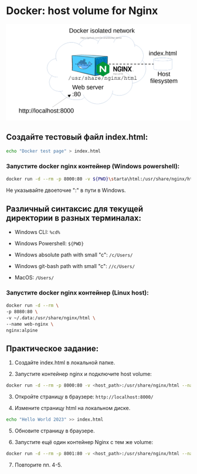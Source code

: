 # Docker: host volume for Nginx

<img src="nginx-host-volume.png" alt="nginx host volume" width="1024"/>


## Создайте тестовый файл index.html:

```bash
echo "Docker test page" > index.html
```

### Запустите docker nginx контейнер (Windows powershell):
```bash
docker run -d --rm -p 8000:80 -v ${PWD}\starta\html:/usr/share/nginx/html --name web nginx:alpine
```

Не указывайте двоеточие ":" в пути в Windows.

## Различный синтаксис для текущей директории в разных терминалах:

- Windows CLI: `%cd%`

- Windows Powershell: `${PWD}`

- Windows absolute path with small "c": `/c/Users/`

- Windows git-bash path with small "c": `//c/Users/`

- MacOS: `/Users/`


### Запустите docker nginx контейнер (Linux host):

```bash
docker run -d --rm \
-p 8080:80 \
-v ~/.data:/usr/share/nginx/html \
--name web-nginx \
nginx:alpine
```

## Практическое задание:

1. Создайте index.html в локальной папке.

2. Запустите контейнер nginx и подключите host volume:

```bash
docker run -d --rm -p 8000:80 -v <host_path>:/usr/share/nginx/html --name web nginx:alpine
```

3. Откройте страницу в браузере: `http://localhost:8000/`

4. Измените страницу html на локальном диске.

```bash
echo "Hello World 2023" >> index.html
```

5. Обновите страницу в браузере.

6. Запустите ещё один контейнер Nginx с тем же volume:

```bash
docker run -d --rm -p 8001:80 -v <host_path>:/usr/share/nginx/html --name web2 nginx:alpine
```

7. Повторите пп. 4-5.


